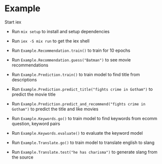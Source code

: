 # Example

Start iex

  * Run `mix setup` to install and setup dependencies
  * Run `iex -S mix run` to get the iex shell
  * Run `Example.Recommendation.train()` to train for 10 epochs
  * Run `Example.Recommendation.guess("Batman")` to see movie recommendations

  * Run `Example.Prediction.train()` to train model to find title from descriptions
  * Run `Example.Prediction.predict_title("fights crime in Gotham")` to predict the movie title
  * Run `Example.Prediction.predict_and_recommend("fights crime in Gotham")` to predict the title and like movies

  * Run `Example.Keywords.go()` to train model to find keywords from ecomm question, keyword pairs
  * Run `Example.Keywords.evaluate()` to evaluate the keyword model

  * Run `Example.Translate.go()` to train model to translate english to slang
  * Run `Example.Translate.test("he has charisma")` to generate slang from the source
